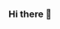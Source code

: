 ### Hi there 👋

<!--
**amagold/amagold** is a ✨ _special_ ✨ repository because its `README.md` (this file) appears on your GitHub profile.


- 🔭 I’m currently working on  week 5 zuri training internship task, we were ask to push

 all our week 3 to week 4 task to github.

